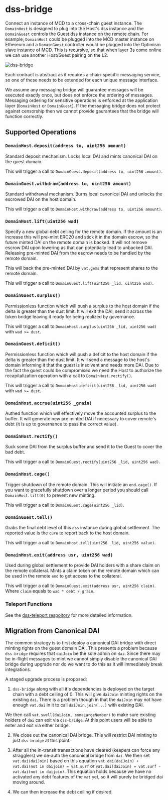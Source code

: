 # dss-bridge

Connect an instance of MCD to a cross-chain guest instance. The `DomainHost` is designed to plug into the Host's dss instance and the `DomainGuest` controls the Guest dss instance on the remote chain. For example, `DomainHost` could be plugged into the MCD master instance on Ethereum and a `DomainGuest` controller would be plugged into the Optimism slave instance of MCD. This is recursive, so that when layer 3s come online we can use another Host/Guest pairing on the L2.

![dss-bridge](https://imgur.com/uEruNWB.png)

Each contract is abstract as it requires a chain-specific messaging service, so one of these needs to be extended for each unique message interface.

We assume any messaging bridge will guarantee messages will be executed exactly once, but does not enforce the ordering of messages. Messaging ordering for sensitive operations is enforced at the application layer (`DomainHost` or `DomainGuest`). If the messaging bridge does not protect against censorship then we cannot provide gaurantees that the bridge will function correctly.

## Supported Operations

### `DomainHost.deposit(address to, uint256 amount)`

Standard deposit mechanism. Locks local DAI and mints canonical DAI on the guest domain.

This will trigger a call to `DomainGuest.deposit(address to, uint256 amount)`.

### `DomainGuest.withdraw(address to, uint256 amount)`

Standard withdrawal mechanism. Burns local canonical DAI and unlocks the escrowed DAI on the host domain.

This will trigger a call to `DomainHost.withdraw(address to, uint256 amount)`.

### `DomainHost.lift(uint256 wad)`

Specify a new global debt ceiling for the remote domain. If the amount is an increase this will pre-mint ERC20 and stick it in the domain escrow, so the future minted DAI on the remote domain is backed. It will not remove escrow DAI upon lowering as that can potentially lead to unbacked DAI. Releasing pre-minted DAI from the escrow needs to be handled by the remote domain.

This will back the pre-minted DAI by `vat.gems` that represent shares to the remote domain.

This will trigger a call to `DomainGuest.lift(uint256 _lid, uint256 wad)`.

### `DomainGuest.surplus()`

Permissionless function which will push a surplus to the host domain if the delta is greater than the dust limit. It will exit the DAI, send it across the token bridge leaving it ready for being realized by governance.

This will trigger a call to `DomainHost.surplus(uint256 _lid, uint256 wad)` with `wad >= dust`.

### `DomainGuest.deficit()`

Permissionless function which will push a deficit to the host domain if the delta is greater than the dust limit. It will send a message to the host's domain informing it that the guest is insolvent and needs more DAI. Due to the fact the guest could be compromised we need the Host to authorize the recapitalization operation with a call to `DomainHost.rectify()`.

This will trigger a call to `DomainHost.deficit(uint256 _lid, uint256 wad)` with `wad >= dust`.

### `DomainHost.accrue(uint256 _grain)`

Authed function which will effectively move the accounted surplus to the buffer. It will generate new pre minted DAI if necessary to cover remote's debt (it is up to governance to pass the correct value).

### `DomainHost.rectify()`

Suck some DAI from the surplus buffer and send it to the Guest to cover the bad debt.

This will trigger a call to `DomainGuest.rectify(uint256 _lid, uint256 wad)`.

### `DomainHost.cage()`

Trigger shutdown of the remote domain. This will initiate an `end.cage()`. If you want to gracefully shutdown over a longer period you should call `DomainHost.lift(0)` to prevent new minting.

This will trigger a call to `DomainGuest.cage(uint256 _lid)`.

### `DomainGuest.tell()`

Grabs the final debt level of this `dss` instance during global settlement. The reported value is the `cure` to report back to the host domain.

This will trigger a call to `DomainHost.tell(uint256 _lid, uint256 value)`.

### `DomainHost.exit(address usr, uint256 wad)`

Used during global settlement to provide DAI holders with a share claim on the remote collateral. Mints a claim token on the remote domain which can be used in the remote `end` to get access to the collateral.

This will trigger a call to `DomainGuest.exit(address usr, uint256 claim)`. Where `claim` equals to `wad * debt / grain`.

### Teleport Functions

See the [dss-teleport respoitory](https://github.com/makerdao/dss-teleport) for more detailed information.

## Migration from Canonical DAI

The common strategy is to first deploy a canonical DAI bridge with direct minting rights on the guest domain DAI. This presents a problem because `dss-bridge` requires that `daiJoin` be the sole admin on `dai`. Since there may be in-flight messages to mint we cannot simply disable the canonical DAI bridge during upgrade nor do we want to do this as it will immediately break integrations.

A staged upgrade process is proposed:

1. `dss-bridge` along with all it's dependencies is deployed on the target chain with a debt ceiling of 0. This will give `daiJoin` minting rights on the existing `dai`. There is a problem though in that the `daiJoin` may not have enough `vat.dai` in it to call `daiJoin.join(...)` with existing DAI.

We then call `vat.swell(daiJoin, someLargeNumber)` to make sure existing holders of `dai` can exit via `dss-bridge`. At this point users will be able to enter and exit via either bridge.

2. We close out the canonical DAI bridge. This will restrict DAI minting to just `dss-bridge` at this point.

3. After all the in-transit transactions have cleared (keepers can force any stragglers) we de-auth the canonical bridge from `dai`. We then set `vat.dai(daiJoin)` based on this equation `vat.dai(daiJoin) + vat.dai(not in daijoin) = vat.surf` or `vat.dai(daiJoin) = vat.surf - vat.dai(not in daijoin)`. This equation holds because we have no activated any debt features of the `vat` yet, so it will purely be bridged dai moving around.

4. We can then increase the debt ceiling if desired.

